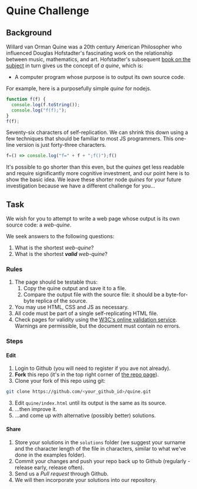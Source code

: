# Quine Challenge

## Background

Willard van Orman Quine was a 20th century American Philosopher who influenced Douglas Hofstadter's fascinating work on the relationship between music, mathematics, and art.  Hofstadter's subsequent [book on the subject](http://search.ebscohost.com/login.aspx?direct=true&db=cat01619a&AN=up.655578&site=eds-live) in turn gives us the concept of _a quine_, which is:

 * A computer program whose purpose is to output its own source code.

For example, here is a purposefully simple _quine_ for nodejs.


```javascript
function f(f) {
  console.log(f.toString());
  console.log("f(f);");
}
f(f);
```

Seventy-six characters of self-replication.  We can shrink this down using a few techniques that should be familiar to most JS programmers.  This one-line version is just forty-three characters.

```javascript
f=() => console.log("f=" + f + ";f()");f()
```

It's possible to go shorter than this even, but the _quines_ get less readable and require significantly more cognitive investment, and our point here is to show the basic idea.  We leave these shorter node _quines_ for your future investigation because we have a different challenge for you…

## Task

We wish for you to attempt to write a web page whose output is its own source code: a _web-quine_.

We seek answers to the following questions:
1. What is the shortest _web-quine_?
2. What is the shortest _**valid** web-quine_?

### Rules
1. The page should be testable thus:
   1. Copy the quine output and save it to a file.
   2. Compare the output file with the source file: it should be a byte-for-byte replica of the source.
2. You may use HTML, CSS and JS as necessary.
3. All code must be part of a single self-replicating HTML file.
4. Check pages for validity using the [W3C's online validation service](https://validator.w3.org/#validate_by_input).  Warnings are permissible, but the document must contain no errors.

### Steps

#### Edit
1. Login to Github (you will need to register if you ave not already).
1. **Fork** this repo (it's in the top right corner of [the repo page](https://github.com/portsoc/quine.git)).
2. Clone your fork of this repo using git:
```zsh
git clone https://github.com/<your_github_id>/quine.git
```
3. Edit `quine/index.html` until its output is the same as its source.
4. …then improve it.
5. …and come up with alternative (possibly better) solutions.

#### Share
1. Store your solutions in the `solutions` folder (we suggest your surname and the character length of the file in characters, similar to what we've done in the examples folder).
2. Commit your changes and push your repo back up to Github (regularly - release early, release often).
3. Send us a _Pull request_ through Github.
4. We will then incorporate your solutions into our repository.
